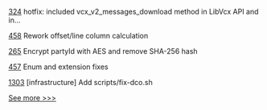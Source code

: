 
[324](https://github.com/hyperledger/aries-vcx/pull/324) hotfix: included vcx_v2_messages_download method in LibVcx API and in…

[458](https://github.com/hyperledger-labs/solang/pull/458) Rework offset/line column calculation

[265](https://github.com/hyperledger-labs/blockchain-carbon-accounting/pull/265) Encrypt partyId with AES and remove SHA-256 hash

[457](https://github.com/hyperledger-labs/solang/pull/457) Enum and extension fixes

[1303](https://github.com/hyperledger/iroha/pull/1303) [infrastructure] Add scripts/fix-dco.sh


[See more >>>](https://start-here.hyperledger.org/pull-requests)
